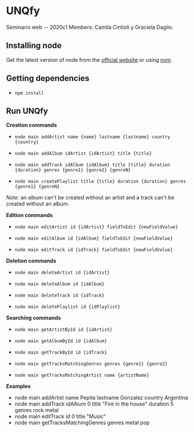 # UNQfy 

Seminario web -- 2020c1
Members: Camila Cintioli y Graciela Daglio.
## **Installing node**

Get the latest version of node from the [official website](https://nodejs.org/) or using [nvm](https://github.com/creationix/nvm).


## **Getting dependencies**

 - ```npm install```

## **Run UNQfy**

**Creation commands**
 - ```node main addArtist name {name} lastname {lastname} country {country}```

 - ```node main addAlbum idArtist {idArtist} title {title} ```

 - ```node main addTrack idAlbum {idAlbum} title {title} duration {duration} genres {genre1} {genre2} {genreN}```

 - ```node main createPlaylist title {title} duration {duration} genres {genre1} {genreN}```

*Note*: an album can't be created without an artist and a track can't be created without an album.

**Edition commands**

 - ```node main editArtist id {idArtist} fieldToEdit {newFieldValue} ```
 
 - ```node main editAlbum id {idAlbum} fieldToEdit {newFieldValue} ```
 
 - ```node main editTrack id {idTrack} fieldToEdit {newFieldValue} ```

**Deletion commands**
 - ```node main deleteArtist id {idArtist} ```
 
 - ```node main deleteAlbum id {idAlbum}```
 
 - ```node main deleteTrack id {idTrack} ```
 
  - ```node main deletePlaylist id {idPlaylist} ```

**Searching commands**
- ```node main getArtistById id {idArtist} ```
 
 - ```node main getAlbumById id {idAlbum}```
 
 - ```node main getTrackById id {idTrack} ```
 
  - ```node main getTracksMatchingGenres genres {genre1} {genre2} ```
  
   - ```node main getTracksMatchingArtist name {artistName}```

**Examples**

 - node main addArtist name Pepita lastname Gonzalez country Argentina
 - node main addTrack idAlbum 0 title "Fire in the house" duration 5 genres rock metal
 - node main editTrack id 0 title "Music" 
 - node main getTracksMatchingGenres genres metal pop
 
